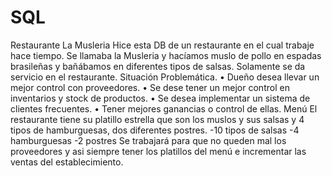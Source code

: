 # SQL

Restaurante La Musleria
Hice esta DB de un restaurante en el cual trabaje hace tiempo. Se llamaba la Musleria y hacíamos muslo de pollo en espadas brasileñas y bañábamos en diferentes tipos de salsas. Solamente se da servicio en el restaurante.
Situación Problemática.
•	Dueño desea llevar un mejor control con proveedores.
•	Se dese tener un mejor control en inventarios y stock de productos.
•	Se desea implementar un sistema de clientes frecuentes.
•	Tener mejores ganancias o control de ellas.
Menú
El restaurante tiene su platillo estrella que son los muslos y sus salsas y 4 tipos de hamburguesas, dos diferentes postres.
-10 tipos de salsas
-4 hamburguesas
-2 postres
Se trabajará para que no queden mal los proveedores y asi siempre tener los platillos del menú e incrementar las ventas del establecimiento.
